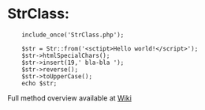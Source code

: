 # StrClass:

        include_once('StrClass.php');

        $str = Str::from('<sctipt>Hello world!</script>');
        $str->htmlSpecialChars();
        $str->insert(19,' bla-bla ');
        $str->reverse();
        $str->toUpperCase();
        echo $str;

Full method overview available at [Wiki](https://github.com/r0ck3r/JString/wiki)
